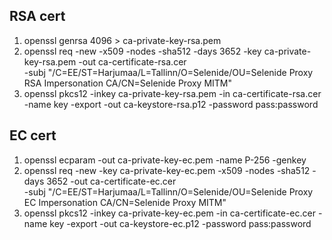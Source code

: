 ## RSA cert
1. openssl genrsa 4096 > ca-private-key-rsa.pem
2. openssl req -new -x509 -nodes -sha512 -days 3652 -key ca-private-key-rsa.pem -out ca-certificate-rsa.cer \
  -subj "/C=EE/ST=Harjumaa/L=Tallinn/O=Selenide/OU=Selenide Proxy RSA Impersonation CA/CN=Selenide Proxy MITM"
3. openssl pkcs12 -inkey ca-private-key-rsa.pem -in ca-certificate-rsa.cer -name key -export -out ca-keystore-rsa.p12 -password pass:password

## EC cert
1. openssl ecparam -out ca-private-key-ec.pem -name P-256 -genkey
2. openssl req -new -key ca-private-key-ec.pem -x509 -nodes -sha512 -days 3652 -out ca-certificate-ec.cer \
   -subj "/C=EE/ST=Harjumaa/L=Tallinn/O=Selenide/OU=Selenide Proxy EC Impersonation CA/CN=Selenide Proxy MITM"
3. openssl pkcs12 -inkey ca-private-key-ec.pem -in ca-certificate-ec.cer -name key -export -out ca-keystore-ec.p12 -password pass:password
